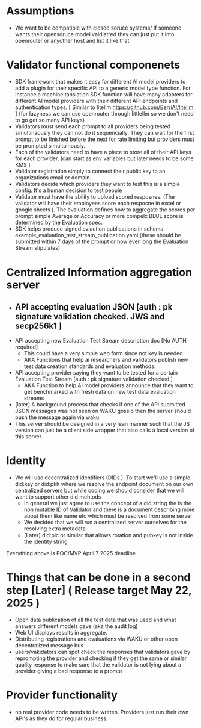 # Assumptions 
- We want to be compatible with closed soruce systems/  If someone wants their opensoruce model valdiatred they can just put it into openrouter or anyother host  and list it like that 


# Validator functional componenets 
- SDK framework that makes it easy for different AI model providers to add a plugin for their specific API to a generic model type function. For instance a machine tanslation SDK  function will have many adapters for different AI model providers with their different API endpoints and authentication types.  [ Similar to   litellm   https://github.com/BerriAI/litellm
]  {for lazyness we can use openrouter through littlellm so we don't need to go get so many API keys}
- Validators must send each prompt to all providers being tested  simultinaously  they can not do it sequencially.  They can wait for the first prompt to be finished before the next for rate limiting but providers must be prompted simultainously. 
- Each of the validators need to have a place to store all of their API keys for each provider. [can start as env variables but later needs to be some KMS  ]
- Validator registration simply to connect their public key to an organizations  email or domain. 
- Validators decide which providers they want to test this is a simple config. It's a human decision to test people 
- Validator must have the ability to upload scored resposnes. (The validator will have their employees score each resposne in excel or google sheets  ).  The evaluation defines how to aggregate the scores per prompt simple Average or Accuracy or more compelx BLUE score is determined by the Evaluation spec.   
- SDK  helps produce  signed evlaution publications in schema example_evaluation_test_stream_publication.yaml  (these should be submitted within 7 days of the prompt or how ever long the Evaluation Stream stipulates)


# Centralized Information aggregation server 
- API accepting  evaluation JSON   [auth :  pk signature validation checked.  JWS and secp256k1  ]
    -
- API accepting new Evaluation Test Stream description doc [No AUTH required]
    - This could have a very simple web form since not key is needed 
    - AKA Functions that help ai researchers and validators publish new test data creation standards and evaluation methods. 
- API accepting provider saying they want to be tested for a certain Evaluation Test Stream  [auth :  pk signature validation checked ]
    - AKA Function to help AI model providers announce that they want to get benchmarked with fresh data on new test data evaluation streams  
- [later] A background process that checks if one of the API submitted JSON messages was not seen on WAKU gossip then the server should push the message again via waku 
- This server should be designed in a very lean manner such that the JS version can just be a client side wrapper that also calls a local version of this server.  

# Identity  
- We will use decentralized identifiers (DIDs ). To start we'll use a simple   did:key or did:pkh  where we resolve the  endpoint document on our own centralized servers  but while coding we should consider that we will want to support other did mehtods 
    - In general we just agree to use the concept of  a did:string the is the non mutable ID of Validator and there is a document describing more about them like name etc  which must be resolved from some server 
    - We decided that we will run a centralized server ourselves for the resolving extra metadata 
    - [Later]  did:plc   or similar    that allows rotation   and  pubkey is not inside the identity string 

Everything above is  POC/MVP   April 7 2025   deadline  


# Things that can be done in a second step  [Later] (  Release target May 22, 2025 ) 
- Open data publication of all the test data that was used and what answers different models gave (aka the audit log)
- Web UI displays results in aggregate.  
- Distributing registrations and evaluations via WAKU or other open decentralized message bus 
- users/vakidators can   spot check the responses that validators gave by reprompting the provider and checking if they get the same or similar quality response to make sure that the validator is not lying about a provider giving a bad response to a prompt 


# Provider functionality 
-  no real provider code needs to be written.  Providers just run their own API's as they do for regular business. 
